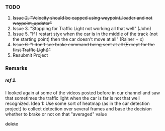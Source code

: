 ### TODO
1. ~~Issue 2. "Velocity should be capped using waypoint_loader and not waypoint_updater"~~
2. Issue 3. "Stopping for Traffic Light not working all that well" (John)
3. Issue 5. "If I restart styx when the car is in the middle of the track (not the starting point) then the car doesn't move at all" (Rainer + x)
4. ~~Issue 6. "I don't see brake command being sent at all (Except for the first Traffic Light)"~~
9. Resubmit Project


### Remarks
##### ref 2. 
I looked again at some of the videos posted before in our channel and saw that sometimes the traffic light when the car is far is not that well recognized.
Idea 1: Use some sort of heatmap (as in the car detection project) to collect detection over several frames and base the decision whether to brake or not on that "averaged" value

~~delete~~